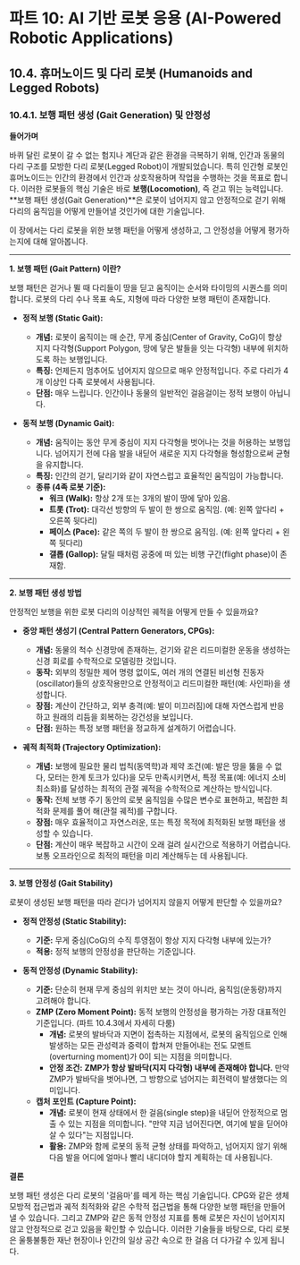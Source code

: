 # 파트 10: AI 기반 로봇 응용 (AI-Powered Robotic Applications)

## 10.4. 휴머노이드 및 다리 로봇 (Humanoids and Legged Robots)

### 10.4.1. 보행 패턴 생성 (Gait Generation) 및 안정성

**들어가며**

바퀴 달린 로봇이 갈 수 없는 험지나 계단과 같은 환경을 극복하기 위해, 인간과 동물의 다리 구조를 모방한 다리 로봇(Legged Robot)이 개발되었습니다. 특히 인간형 로봇인 휴머노이드는 인간의 환경에서 인간과 상호작용하며 작업을 수행하는 것을 목표로 합니다. 이러한 로봇들의 핵심 기술은 바로 **보행(Locomotion)**, 즉 걷고 뛰는 능력입니다. **보행 패턴 생성(Gait Generation)**은 로봇이 넘어지지 않고 안정적으로 걷기 위해 다리의 움직임을 어떻게 만들어낼 것인가에 대한 기술입니다.

이 장에서는 다리 로봇을 위한 보행 패턴을 어떻게 생성하고, 그 안정성을 어떻게 평가하는지에 대해 알아봅니다.

---

**1. 보행 패턴 (Gait Pattern) 이란?**

보행 패턴은 걷거나 뛸 때 다리들이 땅을 딛고 움직이는 순서와 타이밍의 시퀀스를 의미합니다. 로봇의 다리 수나 목표 속도, 지형에 따라 다양한 보행 패턴이 존재합니다.

- **정적 보행 (Static Gait):**
  - **개념:** 로봇이 움직이는 매 순간, 무게 중심(Center of Gravity, CoG)이 항상 지지 다각형(Support Polygon, 땅에 닿은 발들을 잇는 다각형) 내부에 위치하도록 하는 보행입니다.
  - **특징:** 언제든지 멈추어도 넘어지지 않으므로 매우 안정적입니다. 주로 다리가 4개 이상인 다족 로봇에서 사용됩니다.
  - **단점:** 매우 느립니다. 인간이나 동물의 일반적인 걸음걸이는 정적 보행이 아닙니다.

- **동적 보행 (Dynamic Gait):**
  - **개념:** 움직이는 동안 무게 중심이 지지 다각형을 벗어나는 것을 허용하는 보행입니다. 넘어지기 전에 다음 발을 내딛어 새로운 지지 다각형을 형성함으로써 균형을 유지합니다.
  - **특징:** 인간의 걷기, 달리기와 같이 자연스럽고 효율적인 움직임이 가능합니다.
  - **종류 (4족 로봇 기준):**
    - **워크 (Walk):** 항상 2개 또는 3개의 발이 땅에 닿아 있음.
    - **트롯 (Trot):** 대각선 방향의 두 발이 한 쌍으로 움직임. (예: 왼쪽 앞다리 + 오른쪽 뒷다리)
    - **페이스 (Pace):** 같은 쪽의 두 발이 한 쌍으로 움직임. (예: 왼쪽 앞다리 + 왼쪽 뒷다리)
    - **갤롭 (Gallop):** 달릴 때처럼 공중에 떠 있는 비행 구간(flight phase)이 존재함.

---

**2. 보행 패턴 생성 방법**

안정적인 보행을 위한 로봇 다리의 이상적인 궤적을 어떻게 만들 수 있을까요?

- **중앙 패턴 생성기 (Central Pattern Generators, CPGs):**
  - **개념:** 동물의 척수 신경망에 존재하는, 걷기와 같은 리드미컬한 운동을 생성하는 신경 회로를 수학적으로 모델링한 것입니다.
  - **동작:** 외부의 정밀한 제어 명령 없이도, 여러 개의 연결된 비선형 진동자(oscillator)들의 상호작용만으로 안정적이고 리드미컬한 패턴(예: 사인파)을 생성합니다.
  - **장점:** 계산이 간단하고, 외부 충격(예: 발이 미끄러짐)에 대해 자연스럽게 반응하고 원래의 리듬을 회복하는 강건성을 보입니다.
  - **단점:** 원하는 특정 보행 패턴을 정교하게 설계하기 어렵습니다.

- **궤적 최적화 (Trajectory Optimization):**
  - **개념:** 보행에 필요한 물리 법칙(동역학)과 제약 조건(예: 발은 땅을 뚫을 수 없다, 모터는 한계 토크가 있다)을 모두 만족시키면서, 특정 목표(예: 에너지 소비 최소화)를 달성하는 최적의 관절 궤적을 수학적으로 계산하는 방식입니다.
  - **동작:** 전체 보행 주기 동안의 로봇 움직임을 수많은 변수로 표현하고, 복잡한 최적화 문제를 풀어 해(관절 궤적)를 구합니다.
  - **장점:** 매우 효율적이고 자연스러운, 또는 특정 목적에 최적화된 보행 패턴을 생성할 수 있습니다.
  - **단점:** 계산이 매우 복잡하고 시간이 오래 걸려 실시간으로 적용하기 어렵습니다. 보통 오프라인으로 최적의 패턴을 미리 계산해두는 데 사용됩니다.

---

**3. 보행 안정성 (Gait Stability)**

로봇이 생성된 보행 패턴을 따라 걷다가 넘어지지 않을지 어떻게 판단할 수 있을까요?

- **정적 안정성 (Static Stability):**
  - **기준:** 무게 중심(CoG)의 수직 투영점이 항상 지지 다각형 내부에 있는가?
  - **적용:** 정적 보행의 안정성을 판단하는 기준입니다.

- **동적 안정성 (Dynamic Stability):**
  - **기준:** 단순히 현재 무게 중심의 위치만 보는 것이 아니라, 움직임(운동량)까지 고려해야 합니다.
  - **ZMP (Zero Moment Point):** 동적 보행의 안정성을 평가하는 가장 대표적인 기준입니다. (파트 10.4.3에서 자세히 다룸)
    - **개념:** 로봇의 발바닥과 지면이 접촉하는 지점에서, 로봇의 움직임으로 인해 발생하는 모든 관성력과 중력이 합쳐져 만들어내는 전도 모멘트(overturning moment)가 0이 되는 지점을 의미합니다.
    - **안정 조건:** **ZMP가 항상 발바닥(지지 다각형) 내부에 존재해야 합니다.** 만약 ZMP가 발바닥을 벗어나면, 그 방향으로 넘어지는 회전력이 발생했다는 의미입니다.
  - **캡처 포인트 (Capture Point):**
    - **개념:** 로봇이 현재 상태에서 한 걸음(single step)을 내딛어 안정적으로 멈출 수 있는 지점을 의미합니다. "만약 지금 넘어진다면, 여기에 발을 딛어야 살 수 있다"는 지점입니다.
    - **활용:** ZMP와 함께 로봇의 동적 균형 상태를 파악하고, 넘어지지 않기 위해 다음 발을 어디에 얼마나 빨리 내디뎌야 할지 계획하는 데 사용됩니다.

**결론**

보행 패턴 생성은 다리 로봇의 '걸음마'를 떼게 하는 핵심 기술입니다. CPG와 같은 생체 모방적 접근법과 궤적 최적화와 같은 수학적 접근법을 통해 다양한 보행 패턴을 만들어낼 수 있습니다. 그리고 ZMP와 같은 동적 안정성 지표를 통해 로봇은 자신이 넘어지지 않고 안정적으로 걷고 있음을 확인할 수 있습니다. 이러한 기술들을 바탕으로, 다리 로봇은 울퉁불퉁한 재난 현장이나 인간의 일상 공간 속으로 한 걸음 더 다가갈 수 있게 됩니다.
